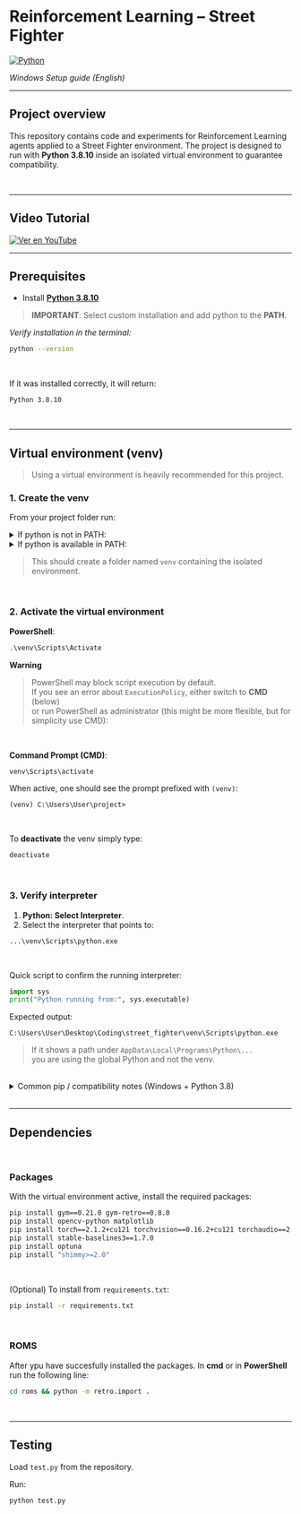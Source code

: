# Reinforcement Learning – Street Fighter

[![Python](https://img.shields.io/badge/python-3.8.10-blue.svg)](https://www.python.org/)

_Windows Setup guide (English)_

---

## Project overview

This repository contains code and experiments for Reinforcement Learning agents applied to a Street Fighter environment. The project is designed to run with **Python 3.8.10** inside an isolated virtual environment to guarantee compatibility.



<br>


---

## Video Tutorial

[![Ver en YouTube](https://img.youtube.com/vi/ubqhopAanQM/maxresdefault.jpg)](https://youtu.be/ubqhopAanQM)

---

## Prerequisites
- Install [**Python 3.8.10**](https://www.python.org/downloads/release/python-3810/)

> **IMPORTANT**: Select custom installation and add python to the **PATH**.
  
_Verify installation in the terminal:_

```bash
python --version
```
<br>

If it was installed correctly, it will return:
```
Python 3.8.10
```


<br>


---

## Virtual environment (venv)

> Using a virtual environment is heavily recommended for this project. 


### 1. Create the venv

From your project folder run:

<details>
  <summary>
    If python is not in PATH:
  </summary>

  <br>
  
  ```bash
  py -3.8 -m venv venv
  ```

</details>

<details>
  <summary>
    If python is available in PATH:
  </summary>
  <br>
  
  ```bash
  python3.8 -m venv venv
  ```

</details>

> This should create a folder named `venv` containing the isolated environment.

<br>

### 2. Activate the virtual environment

**PowerShell**:

```powershell
.\venv\Scripts\Activate
```

**Warning**
> PowerShell may block script execution by default.  
> If you see an error about `ExecutionPolicy`, either switch to **CMD** (below)  
> or run PowerShell as administrator (this might be more flexible, but for simplicity use CMD):

<br>

**Command Prompt (CMD)**:

```cmd
venv\Scripts\activate
```

When active, one should see the prompt prefixed with `(venv)`:

```
(venv) C:\Users\User\project>
```

<br>

To **deactivate** the venv simply type:

```bash
deactivate
```

<br>

### 3. Verify interpreter

1. **Python: Select Interpreter**.  
2. Select the interpreter that points to:

```
...\venv\Scripts\python.exe
```

<br>

Quick script to confirm the running interpreter:

```python
import sys
print("Python running from:", sys.executable)
```

Expected output:

```
C:\Users\User\Desktop\Coding\street_fighter\venv\Scripts\python.exe
```

> If it shows a path under `AppData\Local\Programs\Python\...`  
> you are using the global Python and not the venv.


<br>

<details>
  
  <summary>
    Common pip / compatibility notes (Windows + Python 3.8)
  </summary>
  
  > Newer releases of `pip` (25.x) may use typing features that are only compatible with Python >= 3.9. If `pip` inside the venv throws errors like `TypeError: 'ABCMeta' object is not subscriptable`, then the venv's pip is broken.

If there is an issue with `pip`, make sure to regenetate it, stable version that works in this project is `pip 21.1.1`.
</details>

<br>

---
## Dependencies
<br>

### Packages

With the virtual environment active, install the required packages:

```bash
pip install gym==0.21.0 gym-retro==0.8.0
pip install opencv-python matplotlib
pip install torch==2.1.2+cu121 torchvision==0.16.2+cu121 torchaudio==2.1.2+cu121 --extra-index-url https://download.pytorch.org/whl/cu121
pip install stable-baselines3==1.7.0
pip install optuna
pip install "shimmy>=2.0"
```


<br>

(Optional) To install from `requirements.txt`:

```bash
pip install -r requirements.txt
```

<br>

### ROMS

After ypu have succesfully installed the packages. In **cmd** or in **PowerShell** run the following line: 

```bash
cd roms && python -m retro.import .
```

<br>


---
## Testing
Load `test.py` from the repository.

Run:

```bash
python test.py
```


<!--
Cosas por Cambiar en el ReadME
  - instalar jupyther ??????
  - en \roms ejecutar:   python -m retro.import COMPLETADO
  - ejecutar test.py en el venv:  python test.py COMPLETADO
    
-->

